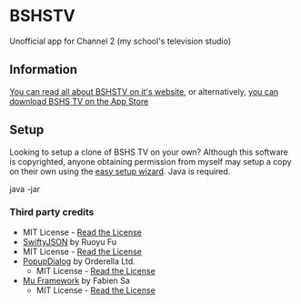 # BSHSTV
Unofficial app for Channel 2 (my school's television studio)
## Information
[You can read all about BSHSTV on it's website](http://bshstv.brendanmanning.com), or alternatively, [you can download BSHS TV on the App Store](http://www.bshstv.com)
## Setup
Looking to setup a clone of BSHS TV on your own? Although this software is copyrighted, anyone obtaining permission from myself may setup a copy on their own using the [easy setup wizard](https://github.com/brendanmanning/BSHSTV/raw/master/Setup/bin/setup.jar). Java is required.
   
   java -jar <your copy of setup.jar>

### Third party credits    
  * MIT License - [Read the License](https://raw.githubusercontent.com/brendanmanning/BSHSTV/master/Licenses/Async/LICENSE.txt)
* [SwiftyJSON](https://github.com/SwiftyJSON/SwiftyJSON) by Ruoyu Fu
 * MIT License - [Read the License](https://raw.githubusercontent.com/brendanmanning/BSHSTV/master/Licenses/SwiftyJSON/LICENSE)
* [PopupDialog](https://github.com/Orderella/PopupDialog) by Orderella Ltd.
  * MIT License - [Read the License](https://raw.githubusercontent.com/brendanmanning/BSHSTV/master/Licenses/PopupDialog/LICENSE)
* [Mu Framework](https://github.com/BaFs/mu) by Fabien Sa
   * MIT License - [Read the License](https://raw.githubusercontent.com/brendanmanning/BSHSTV/master/Licenses/mu/LICENSE)
